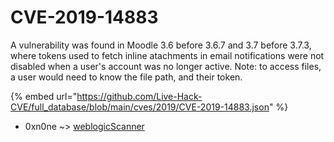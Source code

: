# CVE-2019-14883

A vulnerability was found in Moodle 3.6 before 3.6.7 and 3.7 before 3.7.3, where tokens used to fetch inline atachments in email notifications were not disabled when a user's account was no longer active. Note: to access files, a user would need to know the file path, and their token.

{% embed url="https://github.com/Live-Hack-CVE/full_database/blob/main/cves/2019/CVE-2019-14883.json" %}


* 0xn0ne ~> [weblogicScanner](https://www.alice-snow.ru/2019/database/cve-2019-14883/weblogicscanner-0xn0ne)
